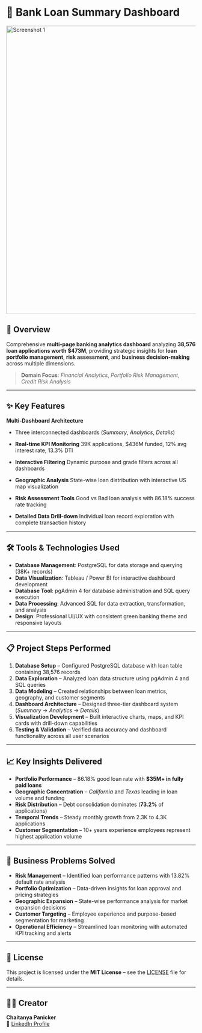 # 🏦 Bank Loan Summary Dashboard

<img width="1334" height="766" alt="Screenshot 1" src="https://github.com/user-attachments/assets/9efab230-5cdc-4d21-865a-f56457768bf8" />

## 🎯 Overview
Comprehensive **multi-page banking analytics dashboard** analyzing **38,576 loan applications worth $473M**, providing strategic insights for **loan portfolio management**, **risk assessment**, and **business decision-making** across multiple dimensions.  
> **Domain Focus**: *Financial Analytics*, *Portfolio Risk Management*, *Credit Risk Analysis*  

---

## ✨ Key Features
**Multi-Dashboard Architecture**
- Three interconnected dashboards (*Summary*, *Analytics*, *Details*)

- **Real-time KPI Monitoring**
39K applications, $436M funded, 12% avg interest rate, 13.3% DTI
   
- **Interactive Filtering**
Dynamic purpose and grade filters across all dashboards
  
- **Geographic Analysis**
State-wise loan distribution with interactive US map visualization
   
- **Risk Assessment Tools**
Good vs Bad loan analysis with 86.18% success rate tracking
  
- **Detailed Data Drill-down**
Individual loan record exploration with complete transaction history  

---

## 🛠️ Tools & Technologies Used
- **Database Management**: PostgreSQL for data storage and querying (38K+ records)  
- **Data Visualization**: Tableau / Power BI for interactive dashboard development  
- **Database Tool**: pgAdmin 4 for database administration and SQL query execution  
- **Data Processing**: Advanced SQL for data extraction, transformation, and analysis  
- **Design**: Professional UI/UX with consistent green banking theme and responsive layouts  

---

## 📋 Project Steps Performed
1. **Database Setup** – Configured PostgreSQL database with loan table containing 38,576 records  
2. **Data Exploration** – Analyzed loan data structure using pgAdmin 4 and SQL queries  
3. **Data Modeling** – Created relationships between loan metrics, geography, and customer segments  
4. **Dashboard Architecture** – Designed three-tier dashboard system (*Summary → Analytics → Details*)  
5. **Visualization Development** – Built interactive charts, maps, and KPI cards with drill-down capabilities  
6. **Testing & Validation** – Verified data accuracy and dashboard functionality across all user scenarios  

---

## 📈 Key Insights Delivered
- **Portfolio Performance** – 86.18% good loan rate with **$35M+ in fully paid loans**  
- **Geographic Concentration** – *California* and *Texas* leading in loan volume and funding  
- **Risk Distribution** – Debt consolidation dominates (**73.2%** of applications)  
- **Temporal Trends** – Steady monthly growth from 2.3K to 4.3K applications  
- **Customer Segmentation** – 10+ years experience employees represent highest application volume  

---

## 🎯 Business Problems Solved
- **Risk Management** – Identified loan performance patterns with 13.82% default rate analysis  
- **Portfolio Optimization** – Data-driven insights for loan approval and pricing strategies  
- **Geographic Expansion** – State-wise performance analysis for market expansion decisions  
- **Customer Targeting** – Employee experience and purpose-based segmentation for marketing  
- **Operational Efficiency** – Streamlined loan monitoring with automated KPI tracking and alerts  

---

## 📜 License
This project is licensed under the **MIT License** – see the [LICENSE](LICENSE) file for details.

---

## 👨‍💻 Creator
**Chaitanya Panicker**  
📌 [LinkedIn Profile](https://www.linkedin.com/in/chaitanyapanicker/)  
